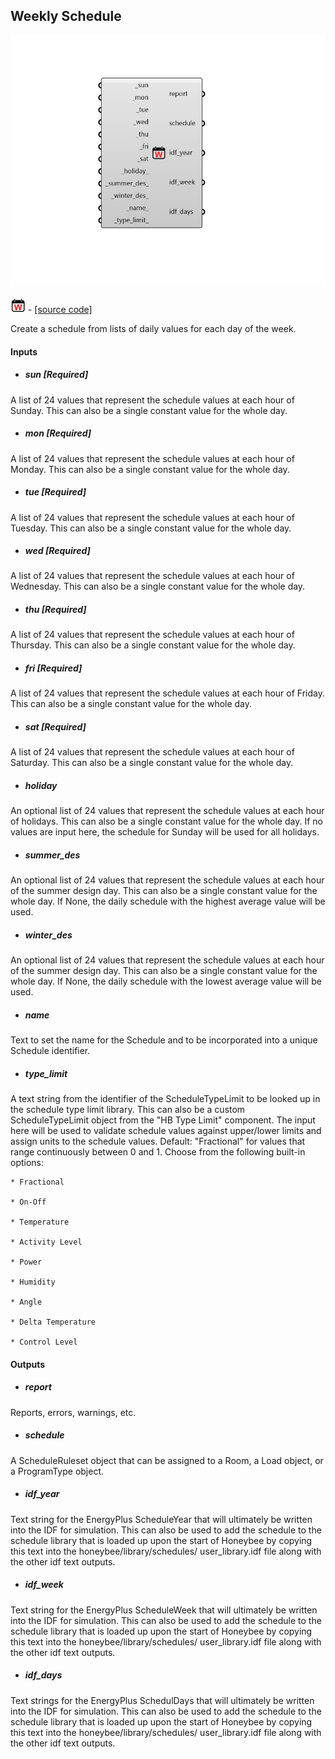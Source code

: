 ## Weekly Schedule

![](../../images/components/Weekly_Schedule.png)

![](../../images/icons/Weekly_Schedule.png) - [[source code]](https://github.com/ladybug-tools/honeybee-grasshopper-energy/blob/master/honeybee_grasshopper_energy/src//HB%20Weekly%20Schedule.py)


Create a schedule from lists of daily values for each day of the week. 



#### Inputs
* ##### sun [Required]
A list of 24 values that represent the schedule values at each hour of Sunday. This can also be a single constant value for the whole day. 
* ##### mon [Required]
A list of 24 values that represent the schedule values at each hour of Monday. This can also be a single constant value for the whole day. 
* ##### tue [Required]
A list of 24 values that represent the schedule values at each hour of Tuesday. This can also be a single constant value for the whole day. 
* ##### wed [Required]
A list of 24 values that represent the schedule values at each hour of Wednesday. This can also be a single constant value for the whole day. 
* ##### thu [Required]
A list of 24 values that represent the schedule values at each hour of Thursday. This can also be a single constant value for the whole day. 
* ##### fri [Required]
A list of 24 values that represent the schedule values at each hour of Friday. This can also be a single constant value for the whole day. 
* ##### sat [Required]
A list of 24 values that represent the schedule values at each hour of Saturday. This can also be a single constant value for the whole day. 
* ##### holiday 
An optional list of 24 values that represent the schedule values at each hour of holidays. This can also be a single constant value for the whole day. If no values are input here, the schedule for Sunday will be used for all holidays. 
* ##### summer_des 
An optional list of 24 values that represent the schedule values at each hour of the summer design day. This can also be a single constant value for the whole day. If None, the daily schedule with the highest average value will be used. 
* ##### winter_des 
An optional list of 24 values that represent the schedule values at each hour of the summer design day. This can also be a single constant value for the whole day. If None, the daily schedule with the lowest average value will be used. 
* ##### name 
Text to set the name for the Schedule and to be incorporated into a unique Schedule identifier. 
* ##### type_limit 
A text string from the identifier of the ScheduleTypeLimit to be looked up in the schedule type limit library. This can also be a custom ScheduleTypeLimit object from the "HB Type Limit" component. The input here will be used to validate schedule values against upper/lower limits and assign units to the schedule values. Default: "Fractional" for values that range continuously between 0 and 1. Choose from the following built-in options: 

    * Fractional

    * On-Off

    * Temperature

    * Activity Level

    * Power

    * Humidity

    * Angle

    * Delta Temperature

    * Control Level

#### Outputs
* ##### report
Reports, errors, warnings, etc. 
* ##### schedule
A ScheduleRuleset object that can be assigned to a Room, a Load object, or a ProgramType object. 
* ##### idf_year
Text string for the EnergyPlus ScheduleYear that will ultimately be written into the IDF for simulation. This can also be used to add the schedule to the schedule library that is loaded up upon the start of Honeybee by copying this text into the honeybee/library/schedules/ user_library.idf file along with the other idf text outputs. 
* ##### idf_week
Text string for the EnergyPlus ScheduleWeek that will ultimately be written into the IDF for simulation. This can also be used to add the schedule to the schedule library that is loaded up upon the start of Honeybee by copying this text into the honeybee/library/schedules/ user_library.idf file along with the other idf text outputs. 
* ##### idf_days
Text strings for the EnergyPlus SchedulDays that will ultimately be written into the IDF for simulation. This can also be used to add the schedule to the schedule library that is loaded up upon the start of Honeybee by copying this text into the honeybee/library/schedules/ user_library.idf file along with the other idf text outputs. 